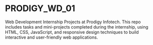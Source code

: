# PRODIGY_WD_01
Web Development Internship Projects at Prodigy Infotech. This repo includes tasks and mini-projects completed during the internship, using HTML, CSS, JavaScript, and responsive design techniques to build interactive and user-friendly web applications.
